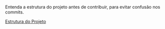 Entenda a estrutura do projeto antes de contribuir, para evitar confusão nos commits.

[Estrutura do Projeto](doc/structure.md)

